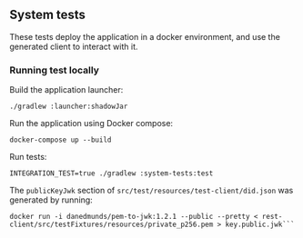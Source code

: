## System tests

These tests deploy the application in a docker environment, and use the generated client to interact with it.

### Running test locally

Build the application launcher:

```
./gradlew :launcher:shadowJar
```

Run the application using Docker compose:

```
docker-compose up --build
```

Run tests:
```
INTEGRATION_TEST=true ./gradlew :system-tests:test
```


The `publicKeyJwk` section of `src/test/resources/test-client/did.json` was generated by running:
```
docker run -i danedmunds/pem-to-jwk:1.2.1 --public --pretty < rest-client/src/testFixtures/resources/private_p256.pem > key.public.jwk```